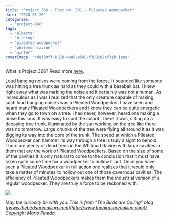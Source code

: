 ```yaml
---
title: "Project 366 - Post No. 301 - Pileated Woodpecker"
date: "2020-01-26"
categories: 
  - "project-366"
tags: 
  - "alberta"
  - "birding"
  - "pileated-woodpecker"
  - "whitemud-ravine"
  - "winter"
coverImage: "cdef30ff-b81b-40a5-a5d8-f368292af31b.jpeg"
---
```


What is Project 366? Read more [here](https://thebirdsarecalling.com/2019/03/29/project-366/).

Loud banging noises were coming from the forest. It sounded like someone was hitting a tree trunk as hard as they could with a baseball bat. I knew right away what was making the noise and it certainly was not a human. As incredulous as I was I realized that the only creature capable of making such loud banging noises was a Pileated Woodpecker. I have seen and heard many Pileated Woodpeckers and I know they can be quite energetic when they go to town on a tree. I had never, however, heard one making a noise this loud. It was easy to spot the culprit. There it was, sitting on a decaying tree trunk, illuminated by the sun working on the tree like there was no tomorrow. Large chunks of the tree were flying all around it as it was digging its way into the core of the trunk. The speed at which a Pileated Woodpecker can hammer its way through a tree is truly a sight to behold. There are plenty of dead trees in the Whitmud Ravine with large cavities in them that are the work of Pileated Woodpeckers. Based on the size of some of the cavities it is only natural to come to the conclusion that it must have taken quite some time for a woodpecker to hollow it out. Once you have seen a Pileated Woodpecker in full action one realizes that it would only take a matter of minutes to hollow out one of those cavernous cavities. The efficiency of Pileated Woodpeckers makes them the industrial version of a regular woodpecker. They are truly a force to be reckoned with.

![](https://thebirdsarecallingandimustgo.files.wordpress.com/2020/01/cdef30ff-b81b-40a5-a5d8-f368292af31b.jpeg?w=1024)

_May the curiosity be with you. This is from “The Birds are Calling” blog ([www.thebirdsarecalling.com](http://www.thebirdsarecalling.com)). Copyright Mario Pineda._

